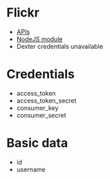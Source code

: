 # Flickr

* [APIs](https://www.flickr.com/services/api/)
* [NodeJS module](https://www.npmjs.com/package/flickr-js)
* Dexter credentials unavailable

# Credentials
* access_token
* access_token_secret
* consumer_key
* consumer_secret

# Basic data

* id
* username
